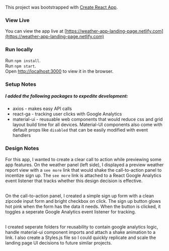 This project was bootstrapped with [Create React App](https://github.com/facebook/create-react-app).

### View Live

You can view the app live at [https://weather-app-landing-page.netlify.com](https://weather-app-landing-page.netlify.com)

### Run locally

Run `npm install`.<br>
Run `npm start`.<br>
Open [http://localhost:3000](http://localhost:3000) to view it in the browser.

### Setup Notes

##### I added the following packages to expedite development:
* axios - makes easy API calls<br>
* react-ga - tracking user clicks with Google Analytics<br>
* material-ui - reusuable web components that would reduce css and grid layout build time for all devices. Material-UI components also come with default props like `disabled` that can be easily modified with event handlers<br>

### Design Notes
For this app, I wanted to create a clear call to action while previewing some app features. On the weather panel (left side), I displayed a preview weather report view with a `see more` link that would shake the call-to-action panel to incentize sign up. The `see more` link is attached to a React Google Analytics event listener that tracks whether this design decision is effective.<br><br>

On the call-to-action panel, I created a simple sign up form with a clean zipcode input form and bright checkbox on click. The sign up button glows hot pink when the form has the data it needs. When the button is clicked, it toggles a seperate Google Analytics event listener for tracking.<br><br>

I created seperate folders for reusability to contain google analytics logic, handle material-ui component imports and attach a shake animation to a link. I also create a Styles.js file so I could quickly replicate and scale the landing page UI decisions to future similar projects.


